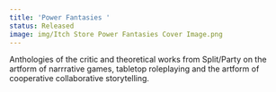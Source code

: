 ```yaml
---
title: 'Power Fantasies '
status: Released
image: img/Itch Store Power Fantasies Cover Image.png
---
```


Anthologies of the critic and theoretical works from Split/Party on the artform of narrrative games, tabletop roleplaying and the artform of cooperative collaborative storytelling.
